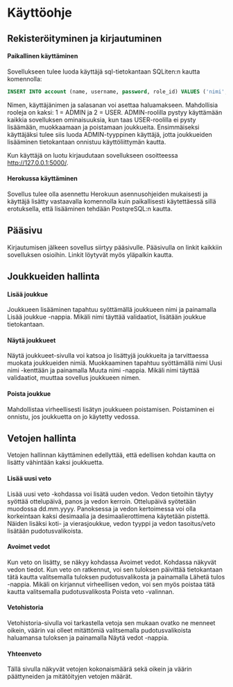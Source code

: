 # Käyttöohje

## Rekisteröityminen ja kirjautuminen

#### Paikallinen käyttäminen
Sovellukseen tulee luoda käyttäjä sql-tietokantaan SQLiten:n kautta komennolla:
```SQL
INSERT INTO account (name, username, password, role_id) VALUES ('nimi', 'käyttäjänimi', 'salasana', 'rooli');
```
Nimen, käyttäjänimen ja salasanan voi asettaa haluamakseen. Mahdollisia rooleja on kaksi: 1 = ADMIN ja 2 = USER. ADMIN-roolilla pystyy käyttämään kaikkia sovelluksen ominaisuuksia, kun taas USER-roolilla ei pysty lisäämään, muokkaamaan ja poistamaan joukkueita. Ensimmäiseksi käyttäjäksi tulee siis luoda ADMIN-tyyppinen käyttäjä, jotta joukkueiden lisääminen tietokantaan onnistuu käyttöliittymän kautta. <br/>

Kun käyttäjä on luotu kirjaudutaan sovellukseen osoitteessa http://127.0.0.1:5000/.

#### Herokussa käyttäminen
Sovellus tulee olla asennettu Herokuun asennusohjeiden mukaisesti ja käyttäjä lisätty vastaavalla komennolla kuin paikallisesti käytettäessä sillä erotuksella, että lisääminen tehdään PostqreSQL:n kautta.

## Pääsivu
Kirjautumisen jälkeen sovellus siirtyy pääsivulle. Pääsivulla on linkit kaikkiin sovelluksen osioihin. Linkit löytyvät myös yläpalkin kautta.

## Joukkueiden hallinta
#### Lisää joukkue
Joukkueen lisääminen tapahtuu syöttämällä joukkueen nimi ja painamalla Lisää joukkue -nappia. Mikäli nimi täyttää validaatiot, lisätään joukkue tietokantaan.

#### Näytä joukkueet
Näytä joukkueet-sivulla voi katsoa jo lisättyjä joukkueita ja tarvittaessa muokata joukkueiden nimiä. Muokkaaminen tapahtuu syöttämällä nimi Uusi nimi -kenttään ja painamalla Muuta nimi -nappia. Mikäli nimi täyttää validaatiot, muuttaa sovellus joukkueen nimen.

#### Poista joukkue
Mahdollistaa virheellisesti lisätyn joukkueen poistamisen. Poistaminen ei onnistu, jos joukkuetta on jo käytetty vedossa.

## Vetojen hallinta
Vetojen hallinnan käyttäminen edellyttää, että edellisen kohdan kautta on lisätty vähintään kaksi joukkuetta.
#### Lisää uusi veto
Lisää uusi veto -kohdassa voi lisätä uuden vedon. Vedon tietoihin täytyy syöttää ottelupäivä, panos ja vedon kerroin. Ottelupäivä syötetään muodossa dd.mm.yyyy. Panoksessa ja vedon kertoimessa voi olla korkeintaan kaksi desimaalia ja desimaalierottimena käytetään pistettä. Näiden lisäksi koti- ja vierasjoukkue, vedon tyyppi ja vedon tasoitus/veto lisätään pudotusvalikoista.
#### Avoimet vedot
Kun veto on lisätty, se näkyy kohdassa Avoimet vedot. Kohdassa näkyvät vedon tiedot. Kun veto on ratkennut, voi sen tuloksen päivittää tietokantaan tätä kautta valitsemalla tuloksen pudotusvalikosta ja painamalla Lähetä tulos -nappia. Mikäli on kirjannut virheellisen vedon, voi sen myös poistaa tätä kautta valitsemalla pudotusvalikosta Poista veto -valinnan.
#### Vetohistoria
Vetohistoria-sivulla voi tarkastella vetoja sen mukaan ovatko ne menneet oikein, väärin vai olleet mitättömiä valitsemalla pudotusvalikoista haluamansa tuloksen ja painamalla Näytä vedot -nappia.
#### Yhteenveto
Tällä sivulla näkyvät vetojen kokonaismäärä sekä oikein ja väärin päättyneiden ja mitätöityjen vetojen määrät.